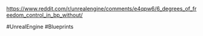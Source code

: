 https://www.reddit.com/r/unrealengine/comments/e4qpw6/6_degrees_of_freedom_control_in_bp_without/

#UnrealEngine #Blueprints 